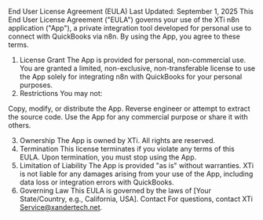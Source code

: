 End User License Agreement (EULA)
Last Updated: September 1, 2025
This End User License Agreement ("EULA") governs your use of the XTi n8n application ("App"), a private integration tool developed for personal use to connect with QuickBooks via n8n. By using the App, you agree to these terms.
1. License Grant
The App is provided for personal, non-commercial use. You are granted a limited, non-exclusive, non-transferable license to use the App solely for integrating n8n with QuickBooks for your personal purposes.
2. Restrictions
You may not:

Copy, modify, or distribute the App.
Reverse engineer or attempt to extract the source code.
Use the App for any commercial purpose or share it with others.

3. Ownership
The App is owned by XTi. All rights are reserved.
4. Termination
This license terminates if you violate any terms of this EULA. Upon termination, you must stop using the App.
5. Limitation of Liability
The App is provided "as is" without warranties. XTi is not liable for any damages arising from your use of the App, including data loss or integration errors with QuickBooks.
6. Governing Law
This EULA is governed by the laws of [Your State/Country, e.g., California, USA].
Contact
For questions, contact XTi Service@xandertech.net.
